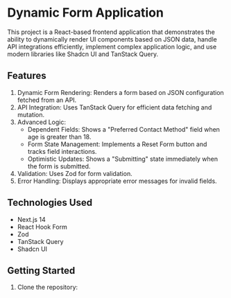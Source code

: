 # Dynamic Form Application

This project is a React-based frontend application that demonstrates the ability to dynamically render UI components based on JSON data, handle API integrations efficiently, implement complex application logic, and use modern libraries like Shadcn UI and TanStack Query.

## Features

1. Dynamic Form Rendering: Renders a form based on JSON configuration fetched from an API.
2. API Integration: Uses TanStack Query for efficient data fetching and mutation.
3. Advanced Logic:
   - Dependent Fields: Shows a "Preferred Contact Method" field when age is greater than 18.
   - Form State Management: Implements a Reset Form button and tracks field interactions.
   - Optimistic Updates: Shows a "Submitting" state immediately when the form is submitted.
4. Validation: Uses Zod for form validation.
5. Error Handling: Displays appropriate error messages for invalid fields.

## Technologies Used

- Next.js 14
- React Hook Form
- Zod
- TanStack Query
- Shadcn UI

## Getting Started

1. Clone the repository:

